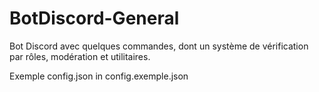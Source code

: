 # BotDiscord-General
Bot Discord avec quelques commandes, dont un système de vérification par rôles, modération et utilitaires.

Exemple config.json in config.exemple.json
